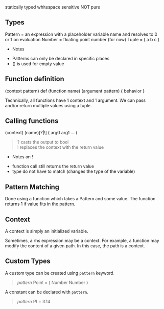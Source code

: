 statically typed
whitespace sensitive
NOT pure

Types
---

Pattern = an expression with a placeholder variable name and resolves to 0 or 1 on evaluation
Number = floating point number (for now)
Tuple = ( a b c )

* Notes
 - Patterns can only be declared in specific places.
 - () is used for empty value

Function definition
---

(context pattern) def (function name)
	(argument pattern) { behavior }

Technically, all functions have 1 context and 1 argument.
We can pass and/or return multiple values using a tuple.

Calling functions
---

(context) (name)[?|!] ( arg0 arg1 ... )

> ? casts the output to bool  
> ! replaces the context with the return value  

* Notes on !
 - function call still returns the return value
 - type do not have to match (changes the type of the variable)

Pattern Matching
---

Done using a function which takes a Pattern and some value.
The function returns 1 if value fits in the pattern.

Context
---

A context is simply an initialized variable.

Sometimes, a rhs expression may be a context.
For example, a function may modify the content of a given path.
In this case, the path is a context.

Custom Types
---

A custom type can be created using `pattern` keyword.
> *pattern* Point = ( Number Number )

A constant can be declared with `pattern`.
> *pattern* PI = 3.14
